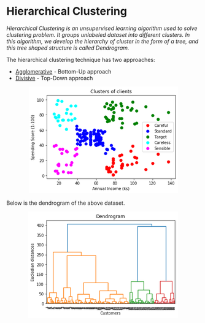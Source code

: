 Hierarchical Clustering
===================================

*Hierarchical Clustering is an unsupervised learning algorithm used to solve clustering problem. It groups unlabeled dataset into different clusters. In this algorithm, we develop the hierarchy of cluster in the form of a tree, and this tree shaped structure is called Dendrogram.*

The hierarchical clustering technique has two approaches:
* [Agglomerative](https://www.javatpoint.com/hierarchical-clustering-in-machine-learning) - Bottom-Up approach
* [Divisive](https://www.javatpoint.com/hierarchical-clustering-in-machine-learning) - Top-Down approach


<div align="center"> <img src="cluster_graph.png"> </div>

Below is the dendrogram of the above dataset.  

<div align="center"> <img src="dendrogram_graph.png"> </div>
